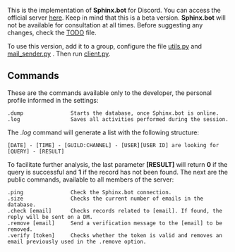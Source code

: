 This is the implementation of **Sphinx.bot** for Discord. You can access the official server [here](https://discord.gg/m2vvU67qCg). Keep in mind that this is a beta version. **Sphinx.bot** will not be available for consultation at all times. Before suggesting any changes, check the [TODO](https://github.com/rf-peixoto/Sphinx.bot/blob/main/Discord/TODO.md) file.

To use this version, add it to a group, configure the file [utils.py](https://github.com/rf-peixoto/Sphinx.bot/blob/main/Discord/utils.py) and [mail_sender.py](https://github.com/rf-peixoto/Sphinx.bot/blob/main/Discord/mail_sender.py) . Then run [client.py](https://github.com/rf-peixoto/Sphinx.bot/blob/main/Discord/client.py).

## Commands

These are the commands available only to the developer, the personal profile informed in the settings:
```
.dump               Starts the database, once Sphinx.bot is online.
.log                Saves all activities performed during the session.
```

The _.log_ command will generate a list with the following structure:

``` [DATE] - [TIME] - [GUILD:CHANNEL] - [USER][USER ID] are looking for [QUERY] - [RESULT] ```

To facilitate further analysis, the last parameter **[RESULT]** will return **0** if the query is successful and **1** if the record has not been found. The next are the public commands, available to all members of the server:
```
.ping               Check the Sphinx.bot connection.
.size               Checks the current number of emails in the database.
.check [email]      Checks records related to [email]. If found, the reply will be sent on a DM.
.remove [email]     Send a verification message to the [email] to be removed.
.verify [token]     Checks whether the token is valid and removes an email previously used in the .remove option.

```
